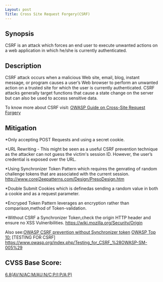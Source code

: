 ```yaml
---
Layout: post
Title: Cross Site Request Forgery(CSRF)
---
```


Synopsis
--------------
CSRF is an attack which forces an end user to execute unwanted actions on a web application in which he/she is currently authenticated.

Description
------------------
CSRF attack occurs when a malicious Web site, email, blog, instant message, or program causes a user’s Web browser to perform an unwanted action on a trusted site for which the user is currently authenticated. CSRF attacks generally target functions that cause a state change on the server but can also be used to access sensitive data.

To know more about CSRF visit: [ OWASP Guide on Cross-Site Request Forgery](https://www.owasp.org/index.php/Cross-Site_Request_Forgery_(CSRF))

Mitigation
---------------
*Only accepting POST Requests and using a secret cookie.

*URL Rewriting - This might be seen as a useful CSRF prevention technique as the attacker can not guess the victim's session ID. However, the user’s credential is exposed over the URL.

*Using Synchronizer Token Pattern which requires the genrating of random challenge tokens that are associated with the current session.
http://www.corej2eepatterns.com/Design/PresoDesign.htm

*Double Submit Cookies which is definedas sending a random value in both a cookie and as a request parameter.

*Encryped Token Pattern leverages an encryption rather than comparison,method of Token-validation.

*Without CSRF a Synchronizer Token,check the origin HTTP header and ensure no XSS Vulneribilities.
https://wiki.mozilla.org/Security/Origin 

Also see:[OWASP CSRF prevention without Synchronizer token](https://www.owasp.org/index.php/Cross-Site_Request_Forgery_(CSRF)_Prevention_Cheat_Sheet#CSRF_Prevention_without_a_Synchronizer_Token)
[OWASP Top 10:](https://www.owasp.org/index.php/Top_10_2013-A8-Cross-Site_Request_Forgery_(CSRF))
[TESTING FOR CSRF] https://www.owasp.org/index.php/Testing_for_CSRF_%28OWASP-SM-005%29

CVSS Base Score:
-----------------------------
[6.8(AV:N/AC:M/AU:N/C:P/I:P/A:P)](http://nvd.nist.gov/cvss.cfm?vector=%28AV:N/AC:M/AU:N/C:P/I:P/A:P%29&version=2.0)
